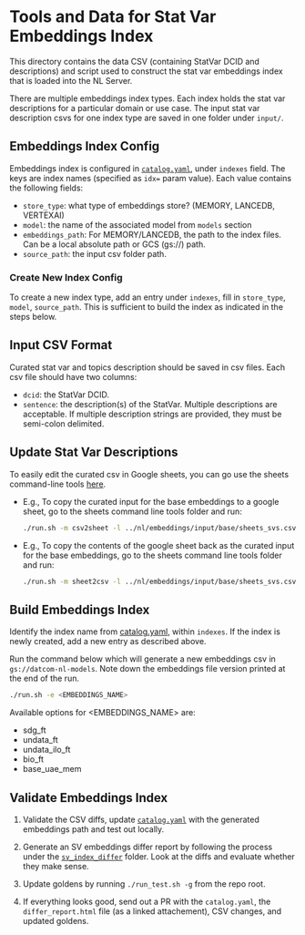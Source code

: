 # Tools and Data for Stat Var Embeddings Index

This directory contains the data CSV (containing StatVar DCID and
descriptions) and script used to construct the stat var embeddings index that
is loaded into the NL Server.

There are multiple embeddings index types. Each index holds the stat var
descriptions for a particular domain or use case. The input stat var
description csvs for one index type are saved in one folder under `input/`.

## Embeddings Index Config

Embeddings index is configured in
[`catalog.yaml`](../../../deploy/nl/catalog.yaml), under `indexes` field. The
keys are index names (specified as `idx=` param value). Each value contains the
following fields:

- `store_type`: what type of embeddings store? (MEMORY, LANCEDB, VERTEXAI)
- `model`: the name of the associated model from `models` section
- `embeddings_path`: For MEMORY/LANCEDB, the path to the index files. Can be a
  local absolute path or GCS (gs://) path.
- `source_path`: the input csv folder path.

### Create New Index Config

To create a new index type, add an entry under `indexes`, fill in `store_type`,
`model`, `source_path`. This is sufficient to build the index as indicated in
the steps below.

## Input CSV Format

Curated stat var and topics description should be saved in csv files. Each csv
file should have two columns:

- `dcid`: the StatVar DCID.
- `sentence`: the description(s) of the StatVar. Multiple descriptions are
  acceptable. If multiple description strings are provided, they must be
  semi-colon delimited.

## Update Stat Var Descriptions

To easily edit the curated csv in Google sheets, you can go use the sheets
command-line tools [here](../../sheets/).

- E.g., To copy the curated input for the base embeddings to a google sheet, go
  to the sheets command line tools folder and run:

  ```bash
  ./run.sh -m csv2sheet -l ../nl/embeddings/input/base/sheets_svs.csv [-s <sheets_url>] [-w <worksheet_name>]
  ```

- E.g., To copy the contents of the google sheet back as the curated input for
  the base embeddings, go to the sheets command line tools folder and run:

  ```bash
  ./run.sh -m sheet2csv -l ../nl/embeddings/input/base/sheets_svs.csv -s <sheets_url> -w <worksheet_name>
  ```

## Build Embeddings Index

Identify the index name from [catalog.yaml](../../../deploy/nl/catalog.yaml),
within `indexes`. If the index is newly created, add a new entry as described
above.

Run the command below which will generate a new embeddings csv in
`gs://datcom-nl-models`. Note down the embeddings file version printed at the
end of the run.

```bash
./run.sh -e <EMBEDDINGS_NAME>
```

Available options for <EMBEDDINGS_NAME> are:

- sdg_ft
- undata_ft
- undata_ilo_ft
- bio_ft
- base_uae_mem

## Validate Embeddings Index

1. Validate the CSV diffs, update
   [`catalog.yaml`](../../../deploy/nl/catalog.yaml) with the generated
   embeddings path and test out locally.

1. Generate an SV embeddings differ report by following the process under the
   [`sv_index_differ`](../svindex_differ/README.md) folder. Look
   at the diffs and evaluate whether they make sense.

1. Update goldens by running `./run_test.sh -g` from the repo root.

1. If everything looks good, send out a PR with the `catalog.yaml`, the
   `differ_report.html` file (as a linked attachement), CSV changes, and updated
   goldens.
